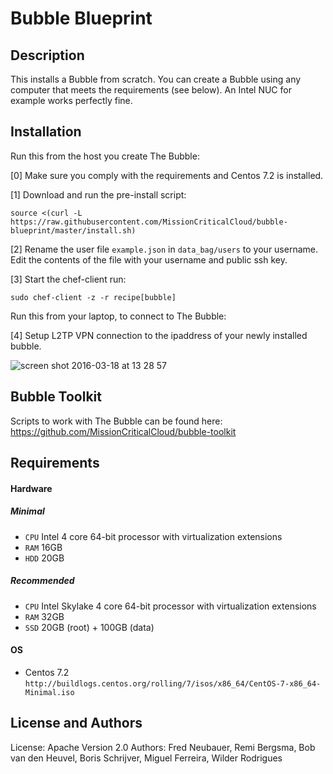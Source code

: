 # Bubble Blueprint

Description
------------
This installs a Bubble from scratch. You can create a Bubble using any computer that meets the requirements (see below). An Intel NUC for example works perfectly fine.

Installation
------------
Run this from the host you create The Bubble:

[0] Make sure you comply with the requirements and Centos 7.2 is installed.

[1] Download and run the pre-install script:
```
source <(curl -L https://raw.githubusercontent.com/MissionCriticalCloud/bubble-blueprint/master/install.sh)
```

[2] Rename the user file `example.json` in `data_bag/users` to your username. Edit the contents of the file with your username and public ssh key.

[3] Start the chef-client run:
```
sudo chef-client -z -r recipe[bubble]
```

Run this from your laptop, to connect to The Bubble:

[4] Setup L2TP VPN connection to the ipaddress of your newly installed bubble.

![screen shot 2016-03-18 at 13 28 57](https://cloud.githubusercontent.com/assets/1630096/13877811/68585b16-ed0d-11e5-9790-15ad2702f5a2.png)

Bubble Toolkit
-------------
Scripts to work with The Bubble can be found here: https://github.com/MissionCriticalCloud/bubble-toolkit

Requirements
------------

#### Hardware
##### Minimal
- `CPU` Intel 4 core 64-bit processor with virtualization extensions
- `RAM` 16GB
- `HDD` 20GB

##### Recommended
- `CPU` Intel Skylake 4 core 64-bit processor with virtualization extensions
- `RAM` 32GB
- `SSD` 20GB (root) + 100GB (data)

#### OS
- Centos 7.2 `http://buildlogs.centos.org/rolling/7/isos/x86_64/CentOS-7-x86_64-Minimal.iso`

License and Authors
-------------------
License: Apache Version 2.0
Authors: Fred Neubauer, Remi Bergsma, Bob van den Heuvel, Boris Schrijver, Miguel Ferreira, Wilder Rodrigues
